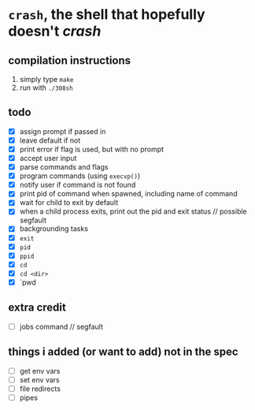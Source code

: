 # `crash`, the shell that hopefully doesn't _crash_

## compilation instructions

1. simply type `make`
2. run with `./308sh`

## todo

- [x] assign prompt if passed in
- [x] leave default if not
- [x] print error if flag is used, but with no prompt
- [x] accept user input
- [x] parse commands and flags
- [x] program commands (using `execvp()`)
- [x] notify user if command is not found
- [x] print pid of command when spawned, including name of command
- [x] wait for child to exit by default
- [x] when a child process exits, print out the pid and exit status // possible segfault
- [x] backgrounding tasks
- [x] `exit`
- [x] `pid`
- [x] `ppid`
- [x] `cd`
- [x] `cd <dir>`
- [x] `pwd

## extra credit

- [ ] jobs command // segfault

## things i added (or want to add) not in the spec

- [ ] get env vars
- [ ] set env vars
- [ ] file redirects
- [ ] pipes
